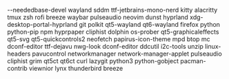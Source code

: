 --neededbase-devel
wayland
sddm
ttf-jetbrains-mono-nerd
kitty
alacritty
tmux
zsh
rofi
breeze
waybar
pulseaudio
neovim
dunst
hyprland
xdg-desktop-portal-hyprland
git
polkit
qt5-wayland
qt6-wayland
firefox
python
python-pip
npm
hyprpaper
cliphist
dolphin
os-prober
qt5-graphicaleffects
qt5-svg
qt5-quickcontrols2
neofetch
papirus-icon-theme
mpd
btop
mc
dconf-editor
ttf-dejavu
nwg-look
dconf-editor
ddcutil
i2c-tools
unzip
linux-headers
pavucontrol
networkmanager
network-manager-applet
pulseaudio
cliphist
grim
qt5ct
qt6ct
curl
lazygit
python3
python-gobject
pacman-contrib
viewnior
lynx
thunderbird
breeze
